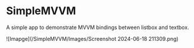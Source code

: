 # SimpleMVVM

A simple app to demonstrate MVVM bindings between listbox and textbox. 

![Imapge](/SimpleMVVM/Images/Screenshot 2024-06-18 211309.png)